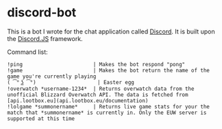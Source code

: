 # discord-bot
This is a bot I wrote for the chat application called [Discord](https://discordapp.com/). It is built upon the [Discord.JS](https://github.com/hydrabolt/discord.js/) framework.

Command list:
```
!ping                       | Makes the bot respond "pong"  
!game                       | Makes the bot return the name of the game you're currently playing  
( ͡° ͜ʖ ͡°)                    | Easter egg  
!overwatch *username-1234*  | Returns overwatch data from the unofficial Blizzard Overwatch API. The data is fetched from [api.lootbox.eu](api.lootbox.eu/documentation)  
!lolgame *summonername*     | Returns live game stats for your the match that *summonername* is currently in. Only the EUW server is supported at this time  

```
